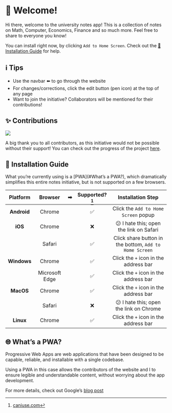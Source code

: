 # 👋 Welcome!

Hi there, welcome to the university notes app! This is a collection of notes on Math, Computer, Economics, Finance and so much more. Feel free to share to everyone you know!

You can install right now, by clicking `Add to Home Screen`. Check out the [📱 Installation Guide](#-installation-guide) for help.

## ℹ️ Tips

- Use the navbar ⬅️ to go through the website
- For changes/corrections, click the edit button (pen icon) at the top of any page
- Want to join the initiative? Collaborators will be mentioned for their contributions!

## ✨ Contributions

<a href="https://github.com/AhmedThahir/Uni_Notes/graphs/contributors">
  <img src="https://contrib.rocks/image?repo=uni-notes/uni-notes" loading="lazy" />
</a>

A big thank you to all contributors, as this initiative would not be possible without their support! You can check out the progress of the project [here](https://github.com/orgs/uni-notes/projects/1).

## 📱 Installation Guide

What you’re currently using is a [PWA](#What’s a PWA?), which dramatically simplifies this entire notes initiative, but is not supported on a few browsers.

|  Platform   |    Browser     |  ➡   | Supported?[^caniuse] |                   Installation Step                    |
| :---------: | :------------: | :--: | :------------------: | :----------------------------------------------------: |
| **Android** |     Chrome     |      |          ✅           |          Click the `Add to Home Screen` popup          |
|   **iOS**   |     Chrome     |      |          ❌           |         😕 I hate this; open the link on Safari         |
|             |     Safari     |      |          ✅           | Click share button in the bottom, `Add to Home Screen` |
| **Windows** |     Chrome     |      |          ✅           |         Click the `+` icon in the address bar          |
|             | Microsoft Edge |      |          ✅           |         Click the `+` icon in the address bar          |
|  **MacOS**  |     Chrome     |      |          ✅           |         Click the `+` icon in the address bar          |
|             |     Safari     |      |          ❌           |         😕 I hate this; open the link on Chrome         |
|  **Linux**  |     Chrome     |      |          ✅           |         Click the `+` icon in the address bar          |

[^caniuse]: [caniuse.com](https://caniuse.com/web-app-manifest)

## 🌐 What’s a PWA?

Progressive Web Apps are web applications that have been designed to be capable, reliable, and installable with a single codebase.

Using a PWA in this case allows the contributors of the website and I to ensure legible and understandable content, without worrying about the app development.

For more details, check out Google’s [blog post](https://web.dev/what-are-pwas/)
